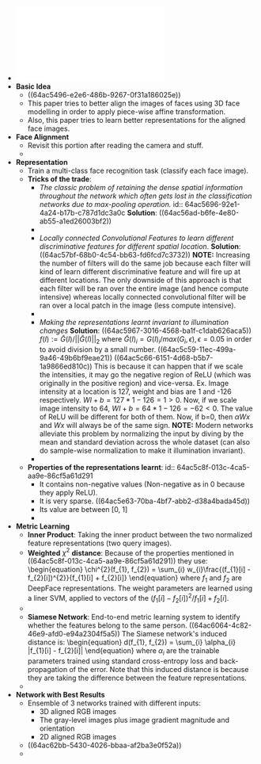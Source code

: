 - ![taigman_cvpr14.pdf](../assets/taigman_cvpr14_1689015333556_0.pdf)
- **Basic Idea**
	- ((64ac5496-e2e6-486b-9267-0f31a186025e))
	- This paper tries to better align the images of faces using 3D face modelling in order to apply piece-wise affine transformation.
	- Also, this paper tries to learn better representations for the aligned face images.
- **Face Alignment**
	- Revisit this portion after reading the camera and stuff.
	-
- **Representation**
	- Train a multi-class face recognition task (classify each face image).
	- **Tricks of the trade**:
		- *The classic problem of retaining the dense spatial information throughout the network which often gets lost in the classification networks due to max-pooling operation.*
		  id:: 64ac5696-92e1-4a24-b17b-c787d1dc3a0c
		  **Solution**: ((64ac56ad-b6fe-4e80-ab55-a1ed26003bf2))
		-
		- *Locally connected Convolutional Features to learn different discriminative features for different spatial location*.
		  **Solution**: ((64ac57bf-68b0-4c54-bb63-fd6fcd7c3732))
		  **NOTE:** Increasing the number of filters will do the same job because each filter will kind of learn different discriminative feature and will fire up at different locations. The only downside of this approach is that each filter will be ran over the entire image (and hence compute intensive) whereas locally connected convolutional filter will be ran over a local patch in the image (less compute intensive).
		-
		- *Making the representations learnt invariant to illumination changes*
		  **Solution**: ((64ac5967-3016-4568-ba1f-c1dab626aca5)) $f(I) := \bar{G}(I)/||\bar{G}(I)||_{2}$ where $\bar{G}(I)_{i} = G(I)_{i}/max(G_{i}, \epsilon), \epsilon=0.05$ in order to avoid division by a small number.
		  ((64ac5c59-11ec-499a-9a46-49b6bf9eae21)) ((64ac5c66-6151-4d68-b5b7-1a9866ed810c))
		  This is because it can happen that if we scale the intensities, it may go the negative region of ReLU (which was originally in the positive region) and vice-versa. Ex. Image intensity at a location is 127,  weight and bias are 1 and -126 respectively. $WI+b = 127*1 - 126 = 1 > 0$. Now, if we scale image intensity to 64, $WI+b = 64*1-126 = -62 < 0$. The value of ReLU will be different for both of them. 
		  Now, if b=0, then $\alpha Wx$ and $Wx$ will always be of the same sign.
		  **NOTE:** Modern networks alleviate this problem by normalizing the input by diving by the mean and standard deviation across the whole dataset (can also do sample-wise normalization to make it illumination invariant).
		-
	- **Properties of the representations learnt**:
	  id:: 64ac5c8f-013c-4ca5-aa9e-86cf5a61d291
		- It contains non-negative values (Non-negative as in 0 because they apply ReLU).
		- It is very sparse. ((64ac5e63-70ba-4bf7-abb2-d38a4bada45d))
		- Its value are between [0, 1]
		-
- **Metric Learning**
	- **Inner Product**: Taking the inner product between the two normalized feature representations (two query images).
	- **Weighted** $\chi^{2}$ **distance**: Because of the properties mentioned in ((64ac5c8f-013c-4ca5-aa9e-86cf5a61d291)) they use:
	  \begin{equation}
	  \chi^{2}(f_{1}, f_{2}) = \sum_{i} w_{i}\frac{(f_{1}[i] - f_{2}[i])^{2}}{f_{1}[i] + f_{2}[i]}
	  \end{equation}
	  where $f_{1}$ and $f_{2}$ are DeepFace representations. The weight parameters are learned using a liner SVM, applied to vectors of the $(f_{1}[i] - f_{2}[i])^{2}/{f_{1}[i] + f_{2}[i]}$.
	-
	- **Siamese Network**: End-to-end metric learning system to identify whether the features belong to the same person. ((64ac6064-4c82-46e9-afd0-e94a2304f5a5)) The Siamese network's induced distance is:
	  \begin{equation}
	  d(f_{1}, f_{2}) = \sum_{i} \alpha_{i} |f_{1}[i] - f_{2}[i]|
	  \end{equation}
	  where $\alpha_{i}$ are the trainable parameters trained using standard cross-entropy loss and back-propagation of the error. Note that this induced distance is because they are taking the difference between the feature representations.
	-
- **Network with Best Results**
	- Ensemble of 3 networks trained with different inputs:
		- 3D aligned RGB images
		- The gray-level images plus image gradient magnitude and orientation
		- 2D aligned RGB images
	- ((64ac62bb-5430-4026-bbaa-af2ba3e0f52a))
	-